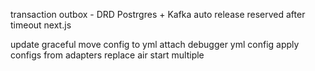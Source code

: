 transaction outbox - DRD Postrgres + Kafka
auto release reserved after timeout
next.js

update graceful
move config to yml
attach debugger
yml config
apply configs from adapters
replace air
start multiple